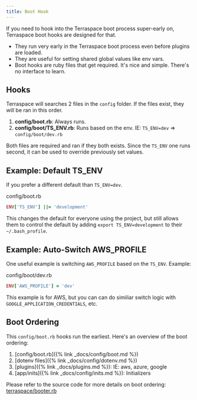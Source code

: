 ```yaml
---
title: Boot Hook
---
```


If you need to hook into the Terraspace boot process super-early on, Terraspace boot hooks are designed for that.

* They run very early in the Terraspace boot process even before plugins are loaded.
* They are useful for setting shared global values like env vars.
* Boot hooks are ruby files that get required. It's nice and simple. There's no interface to learn.

## Hooks

Terraspace will searches 2 files in the `config` folder. If the files exist, they will be ran in this order.

1. **config/boot.rb**: Always runs.
2. **config/boot/TS_ENV.rb**: Runs based on the env. IE: `TS_ENV=dev` => `config/boot/dev.rb`

Both files are required and ran if they both exists. Since the `TS_ENV` one runs second, it can be used to override previously set values.

## Example: Default TS_ENV

If you prefer a different default than `TS_ENV=dev`.

config/boot.rb

```ruby
ENV['TS_ENV'] ||= 'development'
```

This changes the default for everyone using the project, but still allows them to control the default by adding `export TS_ENV=development` to their `~/.bash_profile`.

## Example: Auto-Switch AWS_PROFILE

One useful example is switching `AWS_PROFILE` based on the `TS_ENV`. Example:

config/boot/dev.rb

```ruby
ENV['AWS_PROFILE'] = 'dev'
```

This example is for AWS, but you can can do similiar switch logic with `GOOGLE_APPLICATION_CREDENTIALS`, etc.

## Boot Ordering

This `config/boot.rb` hooks run the earliest. Here's an overview of the boot ordering:

1. [config/boot.rb]({% link _docs/config/boot.md %})
2. [dotenv files]({% link _docs/config/dotenv.md %})
3. [plugins]({% link _docs/plugins.md %}): IE: aws, azure, google
4. [app/inits]({% link _docs/config/inits.md %}): Initializers

Please refer to the source code for more details on boot ordering: [terraspace/booter.rb](https://github.com/boltops-tools/terraspace/blob/master/lib/terraspace/booter.rb)
